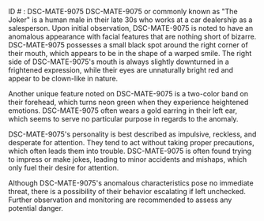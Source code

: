 ID # : DSC-MATE-9075
DSC-MATE-9075 or commonly known as "The Joker" is a human male in their late 30s who works at a car dealership as a salesperson. Upon initial observation, DSC-MATE-9075 is noted to have an anomalous appearance with facial features that are nothing short of bizarre. DSC-MATE-9075 possesses a small black spot around the right corner of their mouth, which appears to be in the shape of a warped smile. The right side of DSC-MATE-9075's mouth is always slightly downturned in a frightened expression, while their eyes are unnaturally bright red and appear to be clown-like in nature.

Another unique feature noted on DSC-MATE-9075 is a two-color band on their forehead, which turns neon green when they experience heightened emotions. DSC-MATE-9075 often wears a gold earring in their left ear, which seems to serve no particular purpose in regards to the anomaly.

DSC-MATE-9075's personality is best described as impulsive, reckless, and desperate for attention. They tend to act without taking proper precautions, which often leads them into trouble. DSC-MATE-9075 is often found trying to impress or make jokes, leading to minor accidents and mishaps, which only fuel their desire for attention.

Although DSC-MATE-9075's anomalous characteristics pose no immediate threat, there is a possibility of their behavior escalating if left unchecked. Further observation and monitoring are recommended to assess any potential danger.
